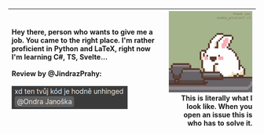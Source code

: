 
|Hey there, person who wants to give me a job. You came to the right place. I'm rather proficient in Python and LaTeX, right now I'm learning C#, TS, Svelte… <br><br> Review by @JindrazPrahy: <br><br> <img src = "unhinged.png"/>  |<img src="bunny.gif" alt="A pixelart by @asaha_pixelart showing a tiny bunny mashing away at a single keyboard key"/><br>This is literally what I look like. When you open an issue this is who has to solve it.|
|:---                                                                                      |---:|

 

<!---
<br><br><br>

--->
<!---
```
          ┌────────┐
    ┌─────┤It could◄─────┐
    │     │be worse│     │
    │     └────────┘     │
┌───▼────┐          ┌────┴───┐
|It could│          │It could│
│be worse│          │be worse│
└───┬────┘          └────▲───┘
    │     ┌────────┐     │
    │     │It could│     │
    └─────►be worse├─────┘
          └────────┘
```


Quacken8/Quacken8 is a ✨ special ✨ repository because its `README.md` (this file) appears on your GitHub profile.
You can click the Preview link to take a look at your changes.
--->
